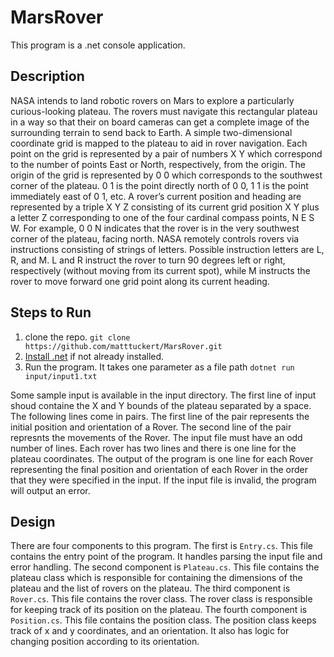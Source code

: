 # MarsRover

This program is a .net console application.

## Description

NASA intends to land robotic rovers on Mars to explore a particularly curious-looking plateau. The rovers must
navigate this rectangular plateau in a way so that their on board cameras can get a complete image of the
surrounding terrain to send back to Earth.
A simple two-dimensional coordinate grid is mapped to the plateau to aid in rover navigation. Each point on the grid is
represented by a pair of numbers X Y which correspond to the number of points East or North, respectively, from the
origin. The origin of the grid is represented by 0 0 which corresponds to the southwest corner of the plateau. 0 1 is
the point directly north of 0 0, 1 1 is the point immediately east of 0 1, etc. A rover’s current position and heading are
represented by a triple X Y Z consisting of its current grid position X Y plus a letter Z corresponding to one of the four
cardinal compass points, N E S W. For example, 0 0 N indicates that the rover is in the very southwest corner of the
plateau, facing north.
NASA remotely controls rovers via instructions consisting of strings of letters. Possible instruction letters are L, R,
and M. L and R instruct the rover to turn 90 degrees left or right, respectively (without moving from its current spot),
while M instructs the rover to move forward one grid point along its current heading.

## Steps to Run

1. clone the repo. `git clone https://github.com/matttuckert/MarsRover.git`     
2. [Install .net](https://dotnet.microsoft.com/en-us/download/dotnet/6.0) if not already installed.
3. Run the program. It takes one parameter as a file path `dotnet run input/input1.txt`
        
Some sample input is available in the input directory. The first line of input shoud containe the X and Y bounds of the plateau separated by a space.
The following lines come in pairs. The first line of the pair represents the initial position and orientation of a Rover. The second line of the pair represnts the
movements of the Rover. The input file must have an odd number of lines. Each rover has two lines and there is one line for the plateau coordinates.
The output of the program is one line for each Rover representing the final position and orientation of each Rover in the order that they were specified
in the input. If the input file is invalid, the program will output an error.
        
## Design

There are four components to this program. The first is `Entry.cs`. This file contains the entry point of the program. It handles parsing the input file and error handling.
The second component is `Plateau.cs`. This file contains the plateau class which is responsible for containing the dimensions of the plateau and the list of rovers on the plateau.
The third component is `Rover.cs`. This file contains the rover class. The rover class is responsible for keeping track of its position on the plateau.
The fourth component is `Position.cs`. This file contains the position class. The position class keeps track of x and y coordinates, and an orientation. It also has logic for changing position according to its orientation.


